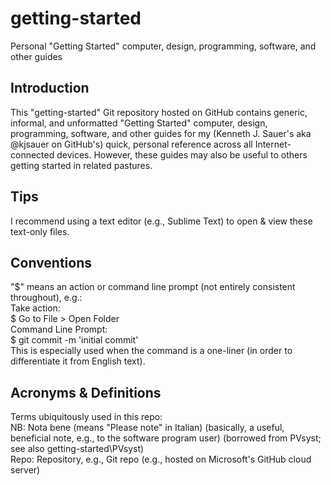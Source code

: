 # getting-started
Personal "Getting Started" computer, design, programming, software, and other guides

## Introduction
This "getting-started" Git repository hosted on GitHub contains generic, informal, and unformatted "Getting Started" computer, design, programming, software, and other guides for my (Kenneth J. Sauer's aka @kjsauer on GitHub's) quick, personal reference across all Internet-connected devices. However, these guides may also be useful to others getting started in related pastures.

## Tips
I recommend using a text editor (e.g., Sublime Text) to open & view these text-only files.

## Conventions
"$" means an action or command line prompt (not entirely consistent throughout), e.g.:  
Take action:  
$ Go to File > Open Folder  
Command Line Prompt:  
$ git commit -m 'initial commit'  
This is especially used when the command is a one-liner (in order to differentiate it from English text).

## Acronyms & Definitions
Terms ubiquitously used in this repo:  
NB: Nota bene (means "Please note" in Italian) (basically, a useful, beneficial note, e.g., to the software program user) (borrowed from PVsyst; see also getting-started\PVsyst)  
Repo: Repository, e.g., Git repo (e.g., hosted on Microsoft's GitHub cloud server)